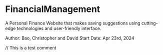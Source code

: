 # FinancialManagement
A Personal Finance Website that makes saving suggestions using cutting-edge technologies and user-friendly interface.

Author: Bao, Christopher and David
Start Date: Apr 23rd, 2024

// This is a test comment